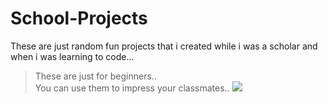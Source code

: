 # School-Projects
These are just random fun projects that i created while i was a scholar and when i was learning to code... <br>
>These are just for beginners..<br>
>You can use them to impress your classmates..
![ ](https://i.imgur.com/7gVyOmT.png")
